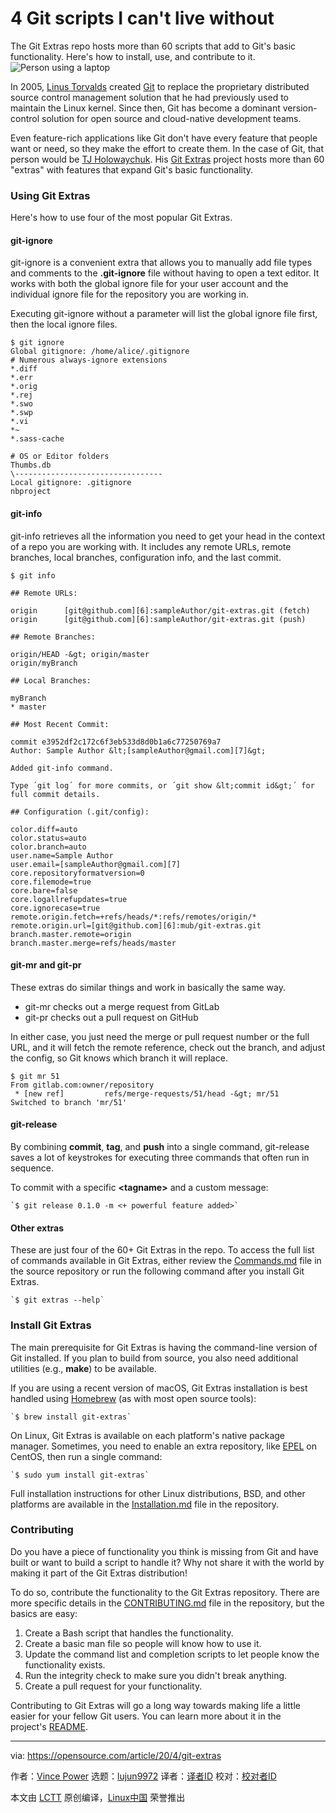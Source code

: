 [#]: collector: (lujun9972)
[#]: translator: ( )
[#]: reviewer: ( )
[#]: publisher: ( )
[#]: url: ( )
[#]: subject: (4 Git scripts I can't live without)
[#]: via: (https://opensource.com/article/20/4/git-extras)
[#]: author: (Vince Power https://opensource.com/users/vincepower)

4 Git scripts I can't live without
======
The Git Extras repo hosts more than 60 scripts that add to Git's basic
functionality. Here's how to install, use, and contribute to it.
![Person using a laptop][1]

In 2005, [Linus Torvalds][2] created [Git][3] to replace the proprietary distributed source control management solution that he had previously used to maintain the Linux kernel. Since then, Git has become a dominant version-control solution for open source and cloud-native development teams.

Even feature-rich applications like Git don't have every feature that people want or need, so they make the effort to create them. In the case of Git, that person would be [TJ Holowaychuk][4]. His [Git Extras][5] project hosts more than 60 "extras" with features that expand Git's basic functionality.

### Using Git Extras

Here's how to use four of the most popular Git Extras.

#### git-ignore

git-ignore is a convenient extra that allows you to manually add file types and comments to the **.git-ignore** file without having to open a text editor. It works with both the global ignore file for your user account and the individual ignore file for the repository you are working in.

Executing git-ignore without a parameter will list the global ignore file first, then the local ignore files.


```
$ git ignore
Global gitignore: /home/alice/.gitignore
# Numerous always-ignore extensions
*.diff
*.err
*.orig
*.rej
*.swo
*.swp
*.vi
*~
*.sass-cache

# OS or Editor folders
Thumbs.db
\---------------------------------
Local gitignore: .gitignore
nbproject
```

#### git-info

git-info retrieves all the information you need to get your head in the context of a repo you are working with. It includes any remote URLs, remote branches, local branches, configuration info, and the last commit.


```
$ git info

## Remote URLs:

origin      [git@github.com][6]:sampleAuthor/git-extras.git (fetch)
origin      [git@github.com][6]:sampleAuthor/git-extras.git (push)

## Remote Branches:

origin/HEAD -&gt; origin/master
origin/myBranch

## Local Branches:

myBranch
* master

## Most Recent Commit:

commit e3952df2c172c6f3eb533d8d0b1a6c77250769a7
Author: Sample Author &lt;[sampleAuthor@gmail.com][7]&gt;

Added git-info command.

Type ´git log´ for more commits, or ´git show &lt;commit id&gt;´ for full commit details.

## Configuration (.git/config):

color.diff=auto
color.status=auto
color.branch=auto
user.name=Sample Author
user.email=[sampleAuthor@gmail.com][7]
core.repositoryformatversion=0
core.filemode=true
core.bare=false
core.logallrefupdates=true
core.ignorecase=true
remote.origin.fetch=+refs/heads/*:refs/remotes/origin/*
remote.origin.url=[git@github.com][6]:mub/git-extras.git
branch.master.remote=origin
branch.master.merge=refs/heads/master
```

#### git-mr and git-pr

These extras do similar things and work in basically the same way.

  * git-mr checks out a merge request from GitLab
  * git-pr checks out a pull request on GitHub



In either case, you just need the merge or pull request number or the full URL, and it will fetch the remote reference, check out the branch, and adjust the config, so Git knows which branch it will replace.


```
$ git mr 51
From gitlab.com:owner/repository
 * [new ref]         refs/merge-requests/51/head -&gt; mr/51
Switched to branch 'mr/51'
```

#### git-release

By combining **commit**, **tag**, and **push** into a single command, git-release saves a lot of keystrokes for executing three commands that often run in sequence.

To commit with a specific **&lt;tagname&gt;** and a custom message:


```
`$ git release 0.1.0 -m <+ powerful feature added>`
```

#### Other extras

These are just four of the 60+ Git Extras in the repo. To access the full list of commands available in Git Extras, either review the [Commands.md][8] file in the source repository or run the following command after you install Git Extras.


```
`$ git extras --help`
```

### Install Git Extras

The main prerequisite for Git Extras is having the command-line version of Git installed. If you plan to build from source, you also need additional utilities (e.g., **make**) to be available.

If you are using a recent version of macOS, Git Extras installation is best handled using [Homebrew][9] (as with most open source tools):


```
`$ brew install git-extras`
```

On Linux, Git Extras is available on each platform's native package manager. Sometimes, you need to enable an extra repository, like [EPEL][10] on CentOS, then run a single command:


```
`$ sudo yum install git-extras`
```

Full installation instructions for other Linux distributions, BSD, and other platforms are available in the [Installation.md][11] file in the repository.

### Contributing

Do you have a piece of functionality you think is missing from Git and have built or want to build a script to handle it? Why not share it with the world by making it part of the Git Extras distribution!

To do so, contribute the functionality to the Git Extras repository. There are more specific details in the [CONTRIBUTING.md][12] file in the repository, but the basics are easy:

  1. Create a Bash script that handles the functionality.
  2. Create a basic man file so people will know how to use it.
  3. Update the command list and completion scripts to let people know the functionality exists.
  4. Run the integrity check to make sure you didn't break anything.
  5. Create a pull request for your functionality.



Contributing to Git Extras will go a long way towards making life a little easier for your fellow Git users. You can learn more about it in the project's [README][13].

--------------------------------------------------------------------------------

via: https://opensource.com/article/20/4/git-extras

作者：[Vince Power][a]
选题：[lujun9972][b]
译者：[译者ID](https://github.com/译者ID)
校对：[校对者ID](https://github.com/校对者ID)

本文由 [LCTT](https://github.com/LCTT/TranslateProject) 原创编译，[Linux中国](https://linux.cn/) 荣誉推出

[a]: https://opensource.com/users/vincepower
[b]: https://github.com/lujun9972
[1]: https://opensource.com/sites/default/files/styles/image-full-size/public/lead-images/laptop_screen_desk_work_chat_text.png?itok=UXqIDRDD (Person using a laptop)
[2]: https://en.wikipedia.org/wiki/Linus_Torvalds
[3]: https://git-scm.com/
[4]: https://github.com/tj
[5]: https://github.com/tj/git-extras
[6]: mailto:git@github.com
[7]: mailto:sampleAuthor@gmail.com
[8]: https://github.com/tj/git-extras/blob/master/Commands.md
[9]: https://brew.sh/
[10]: https://fedoraproject.org/wiki/EPEL
[11]: https://github.com/tj/git-extras/blob/master/Installation.md
[12]: https://github.com/tj/git-extras/blob/master/CONTRIBUTING.md
[13]: https://github.com/tj/git-extras/blob/master/Readme.md
